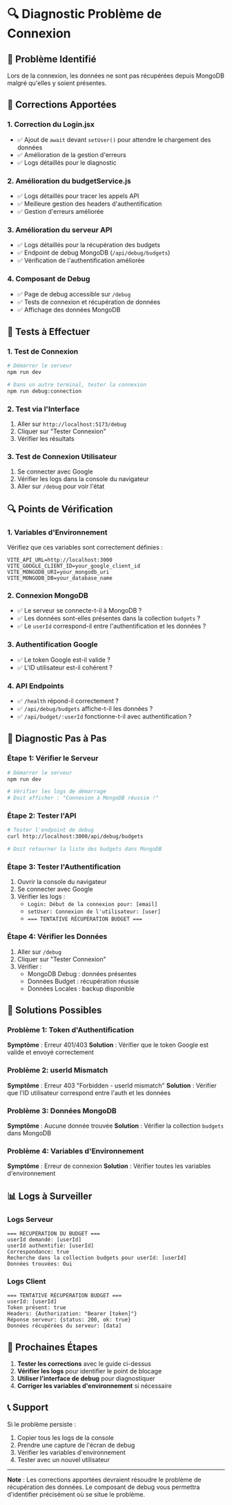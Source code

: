 # 🔍 Diagnostic Problème de Connexion

## 🚨 Problème Identifié

Lors de la connexion, les données ne sont pas récupérées depuis MongoDB malgré qu'elles y soient présentes.

## 🔧 Corrections Apportées

### 1. **Correction du Login.jsx**
- ✅ Ajout de `await` devant `setUser()` pour attendre le chargement des données
- ✅ Amélioration de la gestion d'erreurs
- ✅ Logs détaillés pour le diagnostic

### 2. **Amélioration du budgetService.js**
- ✅ Logs détaillés pour tracer les appels API
- ✅ Meilleure gestion des headers d'authentification
- ✅ Gestion d'erreurs améliorée

### 3. **Amélioration du serveur API**
- ✅ Logs détaillés pour la récupération des budgets
- ✅ Endpoint de debug MongoDB (`/api/debug/budgets`)
- ✅ Vérification de l'authentification améliorée

### 4. **Composant de Debug**
- ✅ Page de debug accessible sur `/debug`
- ✅ Tests de connexion et récupération de données
- ✅ Affichage des données MongoDB

## 🧪 Tests à Effectuer

### 1. **Test de Connexion**
```bash
# Démarrer le serveur
npm run dev

# Dans un autre terminal, tester la connexion
npm run debug:connection
```

### 2. **Test via l'Interface**
1. Aller sur `http://localhost:5173/debug`
2. Cliquer sur "Tester Connexion"
3. Vérifier les résultats

### 3. **Test de Connexion Utilisateur**
1. Se connecter avec Google
2. Vérifier les logs dans la console du navigateur
3. Aller sur `/debug` pour voir l'état

## 🔍 Points de Vérification

### 1. **Variables d'Environnement**
Vérifiez que ces variables sont correctement définies :
```env
VITE_API_URL=http://localhost:3000
VITE_GOOGLE_CLIENT_ID=your_google_client_id
VITE_MONGODB_URI=your_mongodb_uri
VITE_MONGODB_DB=your_database_name
```

### 2. **Connexion MongoDB**
- ✅ Le serveur se connecte-t-il à MongoDB ?
- ✅ Les données sont-elles présentes dans la collection `budgets` ?
- ✅ Le `userId` correspond-il entre l'authentification et les données ?

### 3. **Authentification Google**
- ✅ Le token Google est-il valide ?
- ✅ L'ID utilisateur est-il cohérent ?

### 4. **API Endpoints**
- ✅ `/health` répond-il correctement ?
- ✅ `/api/debug/budgets` affiche-t-il les données ?
- ✅ `/api/budget/:userId` fonctionne-t-il avec authentification ?

## 🐛 Diagnostic Pas à Pas

### Étape 1: Vérifier le Serveur
```bash
# Démarrer le serveur
npm run dev

# Vérifier les logs de démarrage
# Doit afficher : "Connexion à MongoDB réussie !"
```

### Étape 2: Tester l'API
```bash
# Tester l'endpoint de debug
curl http://localhost:3000/api/debug/budgets

# Doit retourner la liste des budgets dans MongoDB
```

### Étape 3: Tester l'Authentification
1. Ouvrir la console du navigateur
2. Se connecter avec Google
3. Vérifier les logs :
   - `Login: Début de la connexion pour: [email]`
   - `setUser: Connexion de l'utilisateur: [user]`
   - `=== TENTATIVE RÉCUPÉRATION BUDGET ===`

### Étape 4: Vérifier les Données
1. Aller sur `/debug`
2. Cliquer sur "Tester Connexion"
3. Vérifier :
   - MongoDB Debug : données présentes
   - Données Budget : récupération réussie
   - Données Locales : backup disponible

## 🔧 Solutions Possibles

### Problème 1: Token d'Authentification
**Symptôme** : Erreur 401/403
**Solution** : Vérifier que le token Google est valide et envoyé correctement

### Problème 2: userId Mismatch
**Symptôme** : Erreur 403 "Forbidden - userId mismatch"
**Solution** : Vérifier que l'ID utilisateur correspond entre l'auth et les données

### Problème 3: Données MongoDB
**Symptôme** : Aucune donnée trouvée
**Solution** : Vérifier la collection `budgets` dans MongoDB

### Problème 4: Variables d'Environnement
**Symptôme** : Erreur de connexion
**Solution** : Vérifier toutes les variables d'environnement

## 📊 Logs à Surveiller

### Logs Serveur
```
=== RÉCUPÉRATION DU BUDGET ===
userId demandé: [userId]
userId authentifié: [userId]
Correspondance: true
Recherche dans la collection budgets pour userId: [userId]
Données trouvées: Oui
```

### Logs Client
```
=== TENTATIVE RÉCUPÉRATION BUDGET ===
userId: [userId]
Token présent: true
Headers: {Authorization: "Bearer [token]"}
Réponse serveur: {status: 200, ok: true}
Données récupérées du serveur: [data]
```

## 🚀 Prochaines Étapes

1. **Tester les corrections** avec le guide ci-dessus
2. **Vérifier les logs** pour identifier le point de blocage
3. **Utiliser l'interface de debug** pour diagnostiquer
4. **Corriger les variables d'environnement** si nécessaire

## 📞 Support

Si le problème persiste :
1. Copier tous les logs de la console
2. Prendre une capture de l'écran de debug
3. Vérifier les variables d'environnement
4. Tester avec un nouvel utilisateur

---

**Note** : Les corrections apportées devraient résoudre le problème de récupération des données. Le composant de debug vous permettra d'identifier précisément où se situe le problème. 